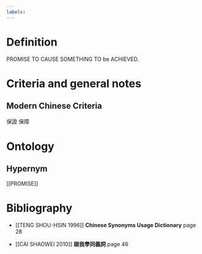 ```yaml
---
labels: 
---
```


# Definition
PROMISE TO CAUSE SOMETHING TO be ACHIEVED.
# Criteria and general notes
## Modern Chinese Criteria
保證
保障
# Ontology

## Hypernym
[[PROMISE]]
# Bibliography
- [[TENG SHOU-HSIN 1996]]
**Chinese Synonyms Usage Dictionary** page 28

- [[CAI SHAOWEI 2010]]
**跟我學同義詞** page 46
